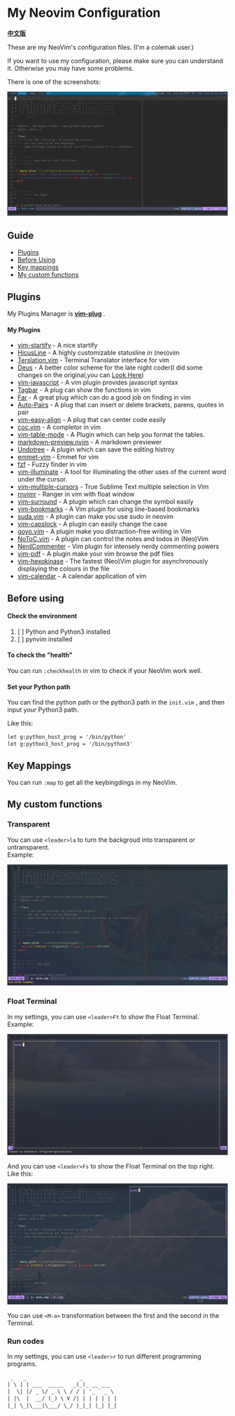 # My Neovim Configuration

[**中文版**](README_cn.md)

These are my NeoVim's configuration files. (I'm a colemak user.)

If you want to use my configuration, please make sure you can understand it. Otherwise you may have some problems.

There is one of the screenshots:

![Example](./demo.png)

## Guide

- [Plugins](#plugins)
- [Before Using](#before-using)
- [Key mappings](#key-mappings)
- [My custom functions](#my-custom-functions)

## Plugins

My Plugins Manager is **[vim-plug](https://github.com/junegunn/vim-plug)** .

#### My Plugins

- [vim-startify](https://github.com/mhinz/vim-startify) - A nice startify
- [HicusLine](https://github.com/Styadev/HicusLine) - A highly customizable statusline in (neo)vim
- [Terslation.vim](https://github.com/SpringHan/Terslation.vim) - Terminal Translator interface for vim
- [Deus](https://github.com/ajmwagar/vim-deus) - A better color scheme for the late night coder(I did some changes on the original,you can [Look Here](https://github.com/SpringHan/vim-deus))
- [vim-javascript](https://github.com/pangloss/vim-javascript) - A vim plugin provides javascript syntax
- [Tagbar](https://github.com/majutsushi/tagbar) - A plug can show the functions in vim
- [Far](https://github.com/brooth/far.vim) - A great plug which can do a good job on finding in vim
- [Auto-Pairs](https://github.com/jiangmiao/auto-pairs) - A plug that can insert or delete brackets, parens, quotes in pair
- [vim-easy-align](https://github.com/junegunn/vim-easy-align) - A plug that can center code easily
- [coc.vim](https://github.com/neoclide/coc.vim) - A completor in vim
- [vim-table-mode](https://github.com/dhruvasagar/vim-table-mode) - A Plugin which can help you format the tables.
- [markdown-preview.nvim](https://github.com/iamcco/markdown-preview.nvim) - A markdown previewer
- [Undotree](https://github.com/mbbill/undotree) - A plugin which can save the editing histroy
- [emmet-vim](https://github.com/mattn/emmet-vim) - Emmet for vim
- [fzf](https://github.com/junegunn/fzf) - Fuzzy finder in vim
- [vim-illuminate](https://github.com/RRethy/vim-illuminate) - A tool for illuminating the other uses of the current word under the cursor.
- [vim-multiple-cursors](https://github.com/terryma/vim-multiple-cursors) - True Sublime Text multiple selection in Vim
- [rnvimr](https://github.com/kevinhwang91/rnvimr) - Ranger in vim with float window
- [vim-surround](https://github.com/tpope/vim-surround) - A plugin which can change the symbol easily
- [vim-bookmarks](https://github.com/MattesGroeger/vim-bookmarks) - A Vim plugin for using line-based bookmarks
- [suda.vim](https://github.com/lambdalisue/suda.vim) - A plugin can make you use sudo in neovim
- [vim-capslock](https://github.com/SpringHan/vim-capslock) - A plugin can easily change the case
- [goyo.vim](https://github.com/junegunn/goyo.vim) - A plugin make you distraction-free writing in Vim
- [NoToC.vim](https://github.com/SpringHan/NoToC.vim) - A plugin can control the notes and todos in (Neo)Vim
- [NerdCommenter](https://github.com/preservim/nerdcommenter) - Vim plugin for intensely nerdy commenting powers
- [vim-pdf](https://github.com/makerj/vim-pdf) - A plugin make your vim browse the pdf files
- [vim-hexokinase](https://github.com/RRethy/vim-hexokinase) - The fastest (Neo)Vim plugin for asynchronously displaying the colours in the file
- [vim-calendar](hhtps://github.com/itchyny/calendar.vim) - A calendar application of vim


## Before using

#### Check the environment

1. [ ] Python and Python3 installed
2. [ ] pynvim installed

#### To check the "health"

You can run `:checkhealth` in vim to check if your NeoVim work well.

#### Set your Python path

You can find the python path or the python3 path in the `init.vim` , and then input your Python3 path.

Like this:
```vim
let g:python_host_prog = '/bin/python'
let g:python3_host_prog = '/bin/python3'
```

## Key Mappings

You can run `:map` to get all the keybingdings in my NeoVim.

## My custom functions

### Transparent

You can use `<leader>la` to turn the backgroud into transparent or untransparent.  
Example:

![Example](./demo2.png)

### Float Terminal

In my settings, you can use `<leader>Ft` to show the Float Terminal.  
Example:

![Example](./demo3.png)

And you can use `<leader>Fs` to show the Float Terminal on the top right.  
Like this:

![Example](./demo4.png)

You can use `<M-a>` transformation between the first and the second in the Terminal.

### Run codes

In my settings, you can use `<leader>r` to run different programming programs.

```vim
 _   _                 _           
| \ | | ___  _____   _(_)_ __ ___  
|  \| |/ _ \/ _ \ \ / / | '_ ` _ \ 
| |\  |  __/ (_) \ V /| | | | | | |
|_| \_|\___|\___/ \_/ |_|_| |_| |_|
```
